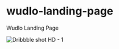 # wudlo-landing-page
Wudlo Landing Page

![Dribbble shot HD - 1](https://github.com/RafiAlizade/wudlo-landing-page/assets/33255629/ade6b6d6-d8a9-4e96-b744-4af3badd27d7)
